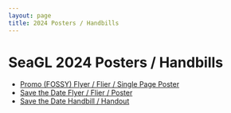 ```yaml
---
layout: page
title: 2024 Posters / Handbills
---
```


# SeaGL 2024 Posters / Handbills

- [Promo (FOSSY) Flyer / Flier / Single Page Poster](/fliers/2024/SeaGL_2024_FOSSY_single_page_poster.pdf)
- [Save the Date Flyer / Flier / Poster](/fliers/2024/SeaGL_2024_Save-the-Date_flyer_flier_poster.pdf)
- [Save the Date Handbill / Handout](/fliers/2024/SeaGL_2024_Save-the-Date_handbill_handout.pdf)

